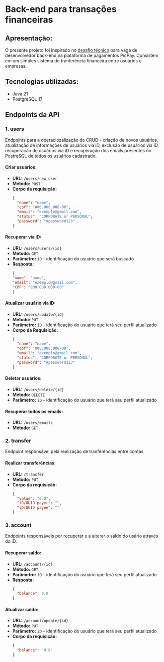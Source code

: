 # Back-end para transações financeiras

## Apresentação:
O presente projeto foi inspirado no [desafio técnico](https://github.com/PicPay/picpay-desafio-backend#materiais-%C3%BAteis) para vaga de desenvolvedor back-end na plataforma de pagamentos PicPay. 
Consistem em um simples sistema de tranferência financeira entre usuários e empresas.

## Tecnologias utilizadas:
- Java 21
- PostgreSQL 17

## Endpoints da API

### 1. users
Endpoints para a operaciozalização do CRUD - criação de novos usuários, atualização de informações de usuários via iD, exclusão de usuários via iD, recuperação de usuários via iD e recuperação dos 
emails presentes no PostreSQL de todos os usuários cadastrado.

#### Criar usuários:
- **URL:** `/users/new_user`
- **Método:** `POST`
- **Corpo da requisição:**
  ```json
  {
    "name": "name",
    "cpf": "000.000.000-00",
    "email": "exemplo@gmail.com",
    "status": "CORPORATE or PERSONAL",
    "password": "#password123"
  }
  
#### Recuperar via iD:
- **URL:** `/users/users/{id}`
- **Método:** `GET`
- **Parâmetro:** `iD` - identificação do usuário que será buscado
- **Resposta:**
  ```json
  {
  "name": "name",
  "email": "exemplo@gmail.com",
  "CPF": "000.000.000-00"
  }

#### Atualizar usuário via iD:
- **URL:** `/users/update/{id}`
- **Método:** `PUT`
- **Parâmetro:** `iD` - identificação do usuário que terá seu perfil atualizado
- **Corpo da Requisição:**
  ```json
  {
    "name": "name",
    "cpf": "000.000.000-00",
    "email": "exemplo@gmail.com",
    "status": "CORPORATE or PERSONAL",
    "password": "#password123"
  }

#### Deletar usuários:
- **URL:** `/users/delete/{id}`
- **Método:** `DELETE`
- **Parâmetro:** `iD` - identificação do usuário que terá seu perfil atualizado

#### Recuperar todos os emails:
- **URL:** `/users/emails`
- **Método:** `GET`

### 2. transfer
Endpoint responsável pela realização de tranferências entre contas.

#### Realizar transferências:
- **URL:** `/transfer`
- **Método:** `PUT`
- **Corpo da requisição:**
  ```json
  {
    "value": "0.0",
    "iD/UUID payer": "",
    "iD/UUID payee": ""
  }

### 3. account
Endpoints responsáveis por recuperar e a alterar o saldo do usário através do iD.

#### Recuperar saldo:
- **URL:** `/account/{id}`
- **Método:** `GET`
- **Parâmetro:** `iD` - identificação do usuário que terá seu perfil atualizado
- **Resposta:**
  ```json
  {
    "balance": 0.0 
  }

#### Atualizar saldo:
- **URL:** `/account/update/{id}`
- **Método:** `PUT`
- **Parâmetro:** `iD` - identificação do usuário que terá seu perfil atualizado
- **Corpo da requisição:**
  ```json
  {
    "balance": "0.0"
  }

